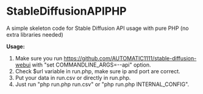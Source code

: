 # StableDiffusionAPIPHP
A simple skeleton code for Stable Diffusion API usage with pure PHP (no extra libraries needed)

**Usage:**
1. Make sure you run https://github.com/AUTOMATIC1111/stable-diffusion-webui with "set COMMANDLINE_ARGS=--api" option.
2. Check $url variable in run.php, make sure ip and port are correct.
2. Put your data in run.csv or directly in run.php.
3. Just run "php run.php run.csv" or "php run.php INTERNAL_CONFIG".